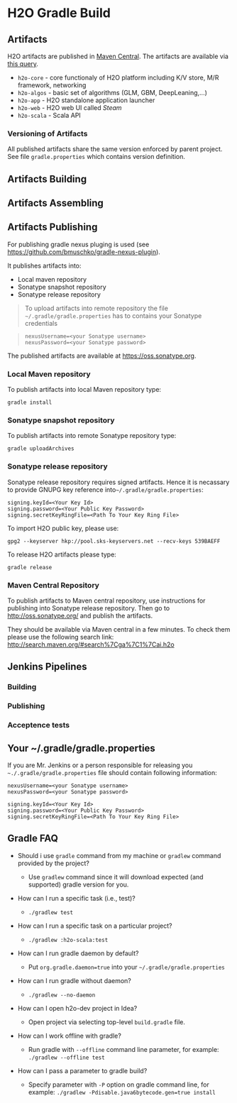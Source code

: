 # H2O Gradle Build

## Artifacts
H2O artifacts are published in [Maven Central](http://search.maven.org).
The artifacts are available via [this query](http://search.maven.org/#search%7Cga%7C1%7Cai.h2o).

  * `h2o-core` - core functionaly of H2O platform including K/V store, M/R framework, networking
  * `h2o-algos` - basic set of algorithms (GLM, GBM, DeepLeaning,...)
  * `h2o-app` - H2O standalone application launcher
  * `h2o-web` - H2O web UI called _Steam_
  * `h2o-scala` - Scala API
  
### Versioning of Artifacts
All published artifacts share the same version enforced by
parent project. See file `gradle.properties` which contains version definition.

## Artifacts Building

## Artifacts Assembling

## Artifacts Publishing
For publishing gradle nexus pluging is used (see
https://github.com/bmuschko/gradle-nexus-plugin).

It publishes artifacts into:

  * Local maven repository
  * Sonatype snapshot repository
  * Sonatype release repository

> To upload artifacts into remote repository the file `~/.gradle/gradle.properties` has to contains your Sonatype credentials
>

>     nexusUsername=<your Sonatype username>
>     nexusPassword=<your Sonatype password>
>

The published artifacts are available at https://oss.sonatype.org.

### Local Maven repository
To publish artifacts into local Maven repository type:

```
gradle install
```

### Sonatype snapshot repository
To publish artifacts into remote Sonatype repository type:
```
gradle uploadArchives
```

### Sonatype release repository
Sonatype release repository requires signed artifacts.
Hence it is necassary to provide GNUPG key reference into`~/.gradle/gradle.properties`:

```
signing.keyId=<Your Key Id>
signing.password=<Your Public Key Password>
signing.secretKeyRingFile=<Path To Your Key Ring File>
```

To import H2O public key, please use:
```
gpg2 --keyserver hkp://pool.sks-keyservers.net --recv-keys 539BAEFF
```

To release H2O artifacts please type:
```
gradle release
``` 

### Maven Central Repository

To publish artifacts to Maven central repository, use instructions for publishing into
Sonatype release repository. 
Then go to http://oss.sonatype.org/ and publish the artifacts.

They should be available via Maven central in a few minutes.
To check them please use the following search link: http://search.maven.org/#search%7Cga%7C1%7Cai.h2o


## Jenkins Pipelines

### Building

### Publishing

### Acceptence tests

## Your ~/.gradle/gradle.properties
If you are Mr. Jenkins or a person responsible for releasing you
`~./.gradle/gradle.properties` file should contain following information:
```
nexusUsername=<your Sonatype username>
nexusPassword=<your Sonatype password>

signing.keyId=<Your Key Id>
signing.password=<Your Public Key Password>
signing.secretKeyRingFile=<Path To Your Key Ring File>
```

## Gradle FAQ

* Should i use `gradle` command from my machine or `gradlew` command provided by the project?
  * Use `gradlew` command since it will download expected (and supported) gradle version for you.

* How can I run a specific task (i.e., test)?
  * `./gradlew test`
  
* How can I run a specific task on a particular project?
  * `./gradlew :h2o-scala:test`
  
* How can I run gradle daemon by default?
  * Put `org.gradle.daemon=true` into your `~/.gradle/gradle.properties`
  
* How can I run gradle without daemon?
  * `./gradlew --no-daemon`
  
* How can I open h2o-dev project in Idea?
  * Open project via selecting top-level `build.gradle` file.
   
* How can I work offline with gradle?
  * Run gradle with `--offline` command line parameter, for example: `./gradlew --offline
    test`

* How can I pass a parameter to gradle build?
  * Specify parameter with `-P` option on gradle command line, for example:
    `./gradlew -Pdisable.java6bytecode.gen=true install`

